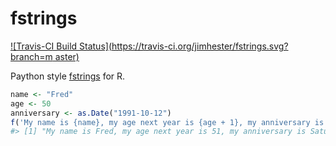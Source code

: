 # fstrings
[![Travis-CI Build Status](https://travis-ci.org/jimhester/fstrings.svg?branch=m
aster)](https://travis-ci.org/jimhester/fstrings)

Paython style [fstrings](https://www.python.org/dev/peps/pep-0498/) for R.

```r
name <- "Fred"
age <- 50
anniversary <- as.Date("1991-10-12")
f('My name is {name}, my age next year is {age + 1}, my anniversary is {format(anniversary, "%A, %B %d, %Y")}.')
#> [1] "My name is Fred, my age next year is 51, my anniversary is Saturday, October 12, 1991."
```

